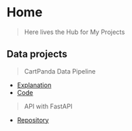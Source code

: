 # Home
> Here lives the Hub for My Projects

## Data projects

> CartPanda Data Pipeline

- [Explanation](https://github.com/jhonathanwesley/portfolio/blob/main/pipelines/cartpanda_ingestion/info.md)
- [Code](https://github.com/jhonathanwesley/portfolio/blob/main/pipelines/cartpanda_ingestion/main.py)

> API with FastAPI

- [Repository](https://github.com/jhonathanwesley/fastapi)
